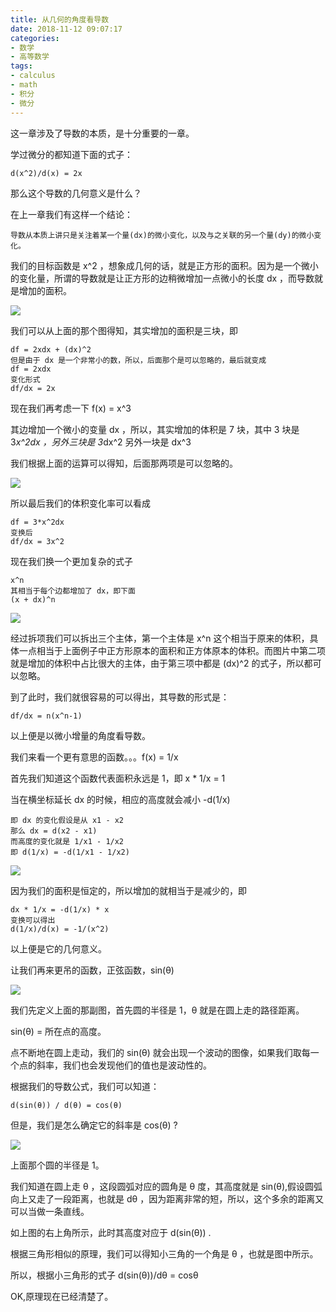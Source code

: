 ```yaml
---
title: 从几何的角度看导数
date: 2018-11-12 09:07:17
categories:
- 数学
- 高等数学
tags:
- calculus
- math
- 积分
- 微分
---
```

这一章涉及了导数的本质，是十分重要的一章。

<!-- more -->

学过微分的都知道下面的式子：

	d(x^2)/d(x) = 2x
	
那么这个导数的几何意义是什么？

在上一章我们有这样一个结论：

	导数从本质上讲只是关注着某一个量(dx)的微小变化，以及与之关联的另一个量(dy)的微小变化。
	
我们的目标函数是 x^2 ，想象成几何的话，就是正方形的面积。因为是一个微小的变化量，所谓的导数就是让正方形的边稍微增加一点微小的长度 dx ，而导数就是增加的面积。

![](/images/calculus/2_0.JPG)

我们可以从上面的那个图得知，其实增加的面积是三块，即

	df = 2xdx + (dx)^2
	但是由于 dx 是一个非常小的数，所以，后面那个是可以忽略的，最后就变成
	df = 2xdx
	变化形式
	df/dx = 2x
	
现在我们再考虑一下 f(x) = x^3

其边增加一个微小的变量 dx ，所以，其实增加的体积是 7 块，其中 3 块是 3*x^2dx ，另外三块是 3*dx^2 另外一块是 dx^3

我们根据上面的运算可以得知，后面那两项是可以忽略的。

![](/images/calculus/2_1.JPG)

所以最后我们的体积变化率可以看成

	df = 3*x^2dx
	变换后
	df/dx = 3x^2
	
现在我们换一个更加复杂的式子
	
	x^n
	其相当于每个边都增加了 dx，即下面
	(x + dx)^n
	
![](/images/calculus/2_2.JPG)

经过拆项我们可以拆出三个主体，第一个主体是 x^n 这个相当于原来的体积，具体一点相当于上面例子中正方形原本的面积和正方体原本的体积。而图片中第二项就是增加的体积中占比很大的主体，由于第三项中都是 (dx)^2 的式子，所以都可以忽略。

到了此时，我们就很容易的可以得出，其导数的形式是：

	df/dx = n(x^n-1)
	
以上便是以微小增量的角度看导数。

我们来看一个更有意思的函数。。。f(x) = 1/x

首先我们知道这个函数代表面积永远是 1，即 x * 1/x = 1

当在横坐标延长 dx 的时候，相应的高度就会减小 -d(1/x)
	
	即 dx 的变化假设是从 x1 - x2
	那么 dx = d(x2 - x1)
	而高度的变化就是 1/x1 - 1/x2
	即 d(1/x) = -d(1/x1 - 1/x2)
	
![](/images/calculus/2_3.JPG)

因为我们的面积是恒定的，所以增加的就相当于是减少的，即

	dx * 1/x = -d(1/x) * x
	变换可以得出
	d(1/x)/d(x) = -1/(x^2)
	
以上便是它的几何意义。

让我们再来更吊的函数，正弦函数，sin(θ)

![](/images/calculus/2_4.JPG)


我们先定义上面的那副图，首先圆的半径是 1，θ 就是在圆上走的路径距离。

sin(θ) = 所在点的高度。

点不断地在圆上走动，我们的 sin(θ) 就会出现一个波动的图像，如果我们取每一个点的斜率，我们也会发现他们的值也是波动性的。

根据我们的导数公式，我们可以知道：

	d(sin(θ)) / d(θ) = cos(θ)
	
但是，我们是怎么确定它的斜率是 cos(θ) ?

![](/images/calculus/2_5.JPG)

上面那个圆的半径是 1。

我们知道在圆上走 θ ，这段圆弧对应的圆角是 θ 度，其高度就是 sin(θ),假设圆弧向上又走了一段距离，也就是 dθ ，因为距离非常的短，所以，这个多余的距离又可以当做一条直线。

如上图的右上角所示，此时其高度对应于 d(sin(θ)) .

根据三角形相似的原理，我们可以得知小三角的一个角是 θ ，也就是图中所示。

所以，根据小三角形的式子 d(sin(θ))/dθ = cosθ

OK,原理现在已经清楚了。






